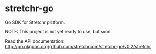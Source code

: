 stretchr-go
===========

Go SDK for Stretchr platform.

NOTE: This project is not yet ready to use, but soon.

Read the API documentation: http://go.pkgdoc.org/github.com/stretchrcom/stretchr-go/v0.2/stretchr